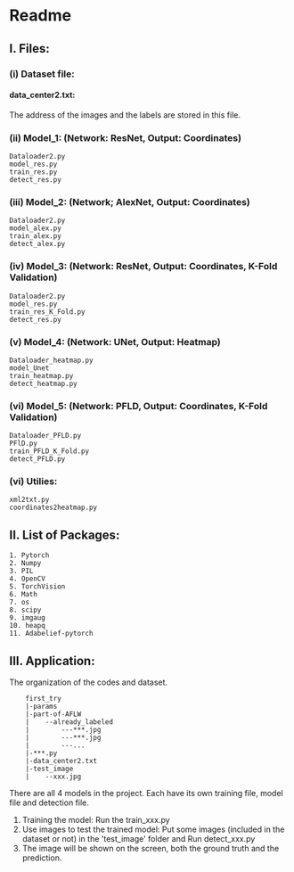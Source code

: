 # Readme

## I. Files:

### (i) Dataset file:

#### data_center2.txt: 

The address of the images and the labels are stored in this file.

### (ii) Model_1: (Network: ResNet, Output: Coordinates)

    Dataloader2.py
    model_res.py
    train_res.py
    detect_res.py

### (iii) Model_2: (Network; AlexNet, Output: Coordinates)

    Dataloader2.py
    model_alex.py
    train_alex.py
    detect_alex.py

### (iv) Model_3: (Network: ResNet, Output: Coordinates, K-Fold Validation)

    Dataloader2.py
    model_res.py
    train_res_K_Fold.py
    detect_res.py

### (v) Model_4: (Network: UNet, Output: Heatmap)

    Dataloader_heatmap.py
    model_Unet
    train_heatmap.py
    detect_heatmap.py

### (vi) Model_5: (Network: PFLD, Output: Coordinates, K-Fold Validation)
    
    Dataloader_PFLD.py
    PFlD.py
    train_PFLD_K_Fold.py
    detect_PFLD.py

### (vi) Utilies:
    xml2txt.py
    coordinates2heatmap.py


## II. List of Packages:
```
1. Pytorch
2. Numpy
3. PIL
4. OpenCV
5. TorchVision
6. Math
7. os
8. scipy
9. imgaug
10. heapq
11. Adabelief-pytorch
```

## III. Application:

The organization of the codes and dataset.
```
    first_try
    |-params
    |-part-of-AFLW
    |    --already_labeled
    |        ---***.jpg
    |        ---***.jpg
    |        ---...
    |-***.py
    |-data_center2.txt
    |-test_image
    |    --xxx.jpg
```
There are all 4 models in the project. Each have its own training file, model file and detection file.
1. Training the model: Run the train_xxx.py
2. Use images to test the trained model: Put some images (included in the dataset or not) in the 'test_image' folder and Run detect_xxx.py
3. The image will be shown on the screen, both the ground truth and the prediction.


